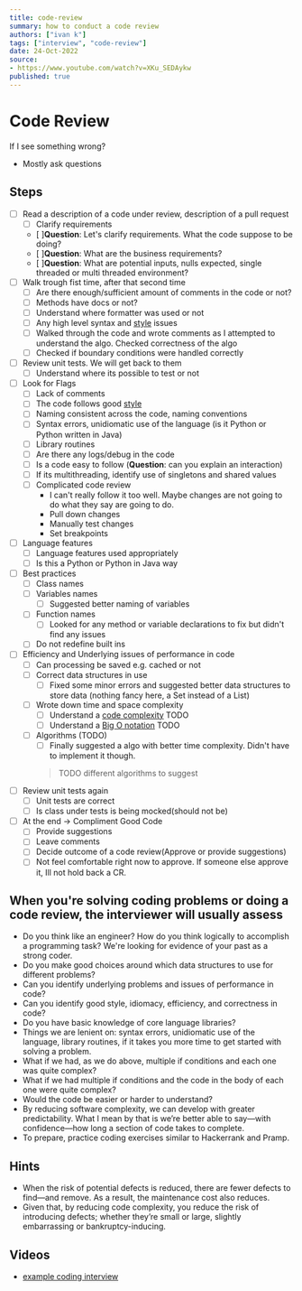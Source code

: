 ```yaml
---
title: code-review
summary: how to conduct a code review
authors: ["ivan k"]
tags: ["interview", "code-review"]
date: 24-Oct-2022
source:
- https://www.youtube.com/watch?v=XKu_SEDAykw
published: true
---
```


# Code Review

If I see something wrong?

- Mostly ask questions

## Steps

- [ ] Read a description of a code under review, description of a pull request
  + [ ] Clarify requirements
  + [ ]**Question**: Let's clarify requirements. What the code suppose to be doing?
  + [ ]**Question**: What are the business requirements?
  + [ ]**Question**: What are potential inputs, nulls expected, single threaded or multi threaded environment?
- [ ] Walk trough fist time, after that second time
    - [ ] Are there enough/sufficient amount of comments in the code or not?
    - [ ] Methods have docs or not?
    - [ ] Understand where formatter was used or not
    - [ ] Any high level syntax and [style](https://google.github.io/styleguide/) issues
    - [ ] Walked through the code and wrote comments as I attempted to understand the algo. Checked correctness of the algo
    - [ ] Checked if boundary conditions were handled correctly
- [ ] Review unit tests. We will get back to them
  * [ ] Understand where its possible to test or not
- [ ] Look for Flags
  * [ ] Lack of comments
  * [ ] The code follows good [style](https://google.github.io/styleguide/)
  * [ ] Naming consistent across the code, naming conventions
  * [ ] Syntax errors, unidiomatic use of the language (is it Python or Python written in Java)
  * [ ] Library routines
  * [ ] Are there any logs/debug in the code
  * [ ] Is a code easy to follow (**Question**: can you explain an interaction)
  * [ ] If its multithreading, identify use of singletons and shared values
  * [ ] Complicated code review
    + I can't really follow it too well. Maybe changes are not going to do what they say are going to do.
    * Pull down changes
    + Manually test changes
    + Set breakpoints
- [ ] Language features
    - [ ] Language features used appropriately
    - [ ] Is this a Python or Python in Java way
- [ ] Best practices
  * [ ] Class names
  * [ ] Variables names
    * [ ] Suggested better naming of variables
  * [ ] Function names
    + [ ] Looked for any method or variable declarations to fix but didn't find any issues
  * [ ] Do not redefine built ins
- [ ] Efficiency and Underlying issues of performance in code
  * [ ] Can processing be saved e.g. cached or not
  * [ ] Correct data structures in use
    + [ ] Fixed some minor errors and suggested better data structures to store data (nothing fancy here, a Set instead of a List)
  * [ ] Wrote down time and space complexity
    + [ ] Understand a [code complexity](https://blog.codacy.com/an-in-depth-explanation-of-code-complexity/) TODO
    + [ ] Understand a [Big O notation](https://developerinsider.co/big-o-notation-explained-with-examples/) TODO
  * [ ] Algorithms (TODO)
    + [ ] Finally suggested a algo with better time complexity. Didn't have to implement it though.
    > TODO different algorithms to suggest

- [ ] Review unit tests again
  * [ ] Unit tests are correct
  * [ ] Is class under tests is being mocked(should not be)

- [ ] At the end -> Compliment Good Code
  * [ ] Provide suggestions
  * [ ] Leave comments
  * [ ] Decide outcome of a code review(Approve or provide suggestions)
  * [ ] Not feel comfortable right now to approve. If someone else approve it, Ill not hold back a CR.

## When you're solving coding problems or doing a code review, the interviewer will usually assess

- Do you think like an engineer? How do you think logically to accomplish a programming task? We're looking for evidence of your past as a strong coder.
- Do you make good choices around which data structures to use for different problems?
- Can you identify underlying problems and issues of performance in code?
- Can you identify good style, idiomacy, efficiency, and correctness in code?
- Do you have basic knowledge of core language libraries?
- Things we are lenient on: syntax errors, unidiomatic use of the language, library routines, if it takes you more time to get started with solving a problem.
- What if we had, as we do above, multiple if conditions and each one was quite complex?
- What if we had multiple if conditions and the code in the body of each one were quite complex?
- Would the code be easier or harder to understand?
- By reducing software complexity, we can develop with greater predictability. What I mean by that is we’re better able to say—with confidence—how long a section of code takes to complete.
- To prepare, practice coding exercises similar to Hackerrank and Pramp. 

## Hints

- When the risk of potential defects is reduced, there are fewer defects to find—and remove. As a result, the maintenance cost also reduces.
- Given that, by reducing code complexity, you reduce the risk of introducing defects; whether they’re small or large, slightly embarrassing or bankruptcy-inducing.

## Videos

- [example coding interview](https://www.youtube.com/watch?v=XKu_SEDAykw)
